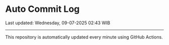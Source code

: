 # Auto Commit Log

Last updated: Wednesday, 09-07-2025 02:43 WIB

---

This repository is automatically updated every minute using GitHub Actions.
